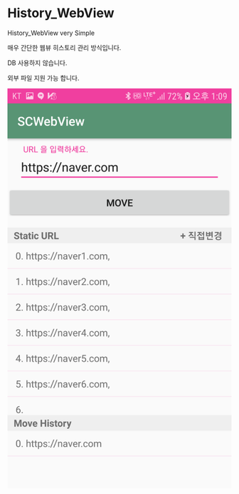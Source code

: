 # History_WebView
History_WebView very Simple

매우 간단한 웹뷰 히스토리 관리 방식입니다.

DB 사용하지 않습니다.

외부 파일 지원 가능 합니다.

![device-2018-06-27-130954](./screenshot/device-2018-06-27-130954.png)

